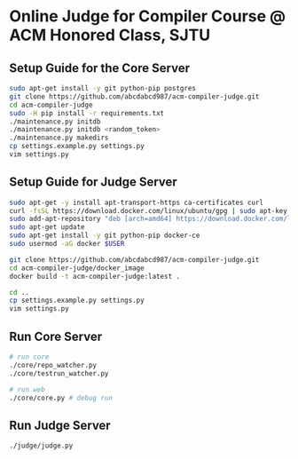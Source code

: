 # Online Judge for Compiler Course @ ACM Honored Class, SJTU

## Setup Guide for the Core Server

```bash
sudo apt-get install -y git python-pip postgres
git clone https://github.com/abcdabcd987/acm-compiler-judge.git
cd acm-compiler-judge
sudo -H pip install -r requirements.txt
./maintenance.py initdb
./maintenance.py initdb <random_token>
./maintenance.py makedirs
cp settings.example.py settings.py
vim settings.py
```

## Setup Guide for Judge Server

```bash
sudo apt-get -y install apt-transport-https ca-certificates curl
curl -fsSL https://download.docker.com/linux/ubuntu/gpg | sudo apt-key add -
sudo add-apt-repository "deb [arch=amd64] https://download.docker.com/linux/ubuntu $(lsb_release -cs) stable"
sudo apt-get update
sudo apt-get install -y git python-pip docker-ce
sudo usermod -aG docker $USER

git clone https://github.com/abcdabcd987/acm-compiler-judge.git
cd acm-compiler-judge/docker_image
docker build -t acm-compiler-judge:latest .

cd ..
cp settings.example.py settings.py
vim settings.py
```

## Run Core Server

```bash
# run core
./core/repo_watcher.py
./core/testrun_watcher.py

# run web
./core/core.py # debug run
```

## Run Judge Server

```bash
./judge/judge.py
```
